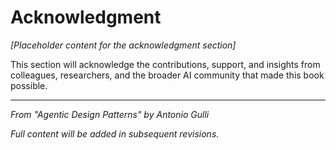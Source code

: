 # Acknowledgment

*[Placeholder content for the acknowledgment section]*

This section will acknowledge the contributions, support, and insights from colleagues, researchers, and the broader AI community that made this book possible.

---

*From "Agentic Design Patterns" by Antonio Gulli*

*Full content will be added in subsequent revisions.*